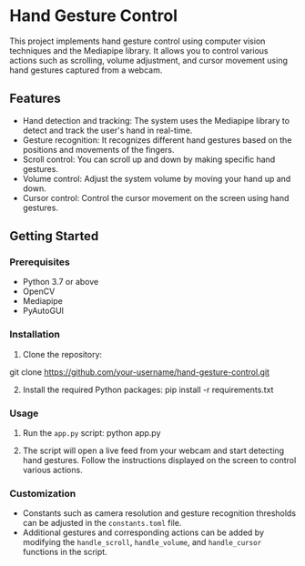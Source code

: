 # Hand Gesture Control

This project implements hand gesture control using computer vision techniques and the Mediapipe library. It allows you to control various actions such as scrolling, volume adjustment, and cursor movement using hand gestures captured from a webcam.

## Features

- Hand detection and tracking: The system uses the Mediapipe library to detect and track the user's hand in real-time.
- Gesture recognition: It recognizes different hand gestures based on the positions and movements of the fingers.
- Scroll control: You can scroll up and down by making specific hand gestures.
- Volume control: Adjust the system volume by moving your hand up and down.
- Cursor control: Control the cursor movement on the screen using hand gestures.

## Getting Started

### Prerequisites

- Python 3.7 or above
- OpenCV
- Mediapipe
- PyAutoGUI

### Installation

1. Clone the repository:

git clone <https://github.com/your-username/hand-gesture-control.git>

2. Install the required Python packages:
pip install -r requirements.txt

### Usage

1. Run the `app.py` script:
python app.py

2. The script will open a live feed from your webcam and start detecting hand gestures. Follow the instructions displayed on the screen to control various actions.

### Customization

- Constants such as camera resolution and gesture recognition thresholds can be adjusted in the `constants.toml` file.
- Additional gestures and corresponding actions can be added by modifying the `handle_scroll`, `handle_volume`, and `handle_cursor` functions in the script.
